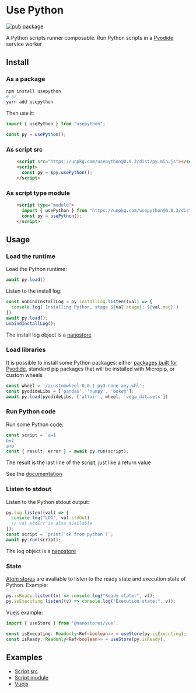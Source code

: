 # Use Python

[![pub package](https://img.shields.io/npm/v/usepython)](https://www.npmjs.com/package/usepython)

A Python scripts runner composable. Run Python scripts in a [Pyodide](https://github.com/pyodide/pyodide) service worker

## Install

### As a package

```bash
npm install usepython
# or
yarn add usepython
```

Then use it:

```ts
import { usePython } from "usepython";

const py = usePython();
```

### As script src

```html
    <script src="https://unpkg.com/usepython@0.0.3/dist/py.min.js"></script>
    <script>
      const py = $py.usePython();
    </script>
```

### As script type module

```html
    <script type="module">
      import { usePython } from "https://unpkg.com/usepython@0.0.3/dist/py.esm.js";
      const py = usePython();
    </script>
```

## Usage

### Load the runtime

Load the Python runtime:

```ts
await py.load()
```

Listen to the install log:

```ts
const unbindInstallLog = py.installLog.listen((val) => {
  console.log(`Installing Python, stage ${val.stage}: ${val.msg}`)
})
await py.load();
unbindInstallLog();
```

The install log object is a [nanostore](https://github.com/nanostores/nanostores#maps)

### Load libraries

It is possible to install some Python packages: either [packages built for Pyodide](https://pyodide.org/en/stable/usage/packages-in-pyodide.html#packages-in-pyodide), standard pip packages that will be installed with Micropip, or custom wheels 

```ts
const wheel = '/acustomwheel-0.0.1-py3-none-any.whl';
const pyodideLibs = ['pandas', 'numpy', 'bokeh'];
await py.load(pyodideLibs, ['altair', wheel, 'vega_datasets'])
```

### Run Python code

Run some Python code:

```ts
const script = `a=1
b=2
a+b`
const { result, error } = await py.run(script);
```

The result is the last line of the script, just like a return value

See the [documentation](doc/modules.md)

### Listen to stdout

Listen to the Python stdout output:

```ts
py.log.listen((val) => {
  console.log("LOG", val.stdOut)
  // val.stdErr is also available
});
const script = `print('ok from python')`;
await py.run(script);
```

The log object is a [nanostore](https://github.com/nanostores/nanostores#maps)

### State

[Atom stores](https://github.com/nanostores/nanostores#atoms) are available to listen to
the ready state and execution state of Python. Example:

```ts
py.isReady.listen((v) => console.log("Ready state:", v));
py.isExecuting.listen((v) => console.log("Execution state:", v));
```

Vuejs example:

```ts
import { useStore } from '@nanostores/vue';

const isExecuting: Readonly<Ref<boolean>> = useStore(py.isExecuting);
const isReady: Readonly<Ref<boolean>> = useStore(py.isReady);
```

## Examples

- [Script src](examples/umd/)
- [Script module](examples/esm/)
- [Vuejs](examples/vuejs/)
